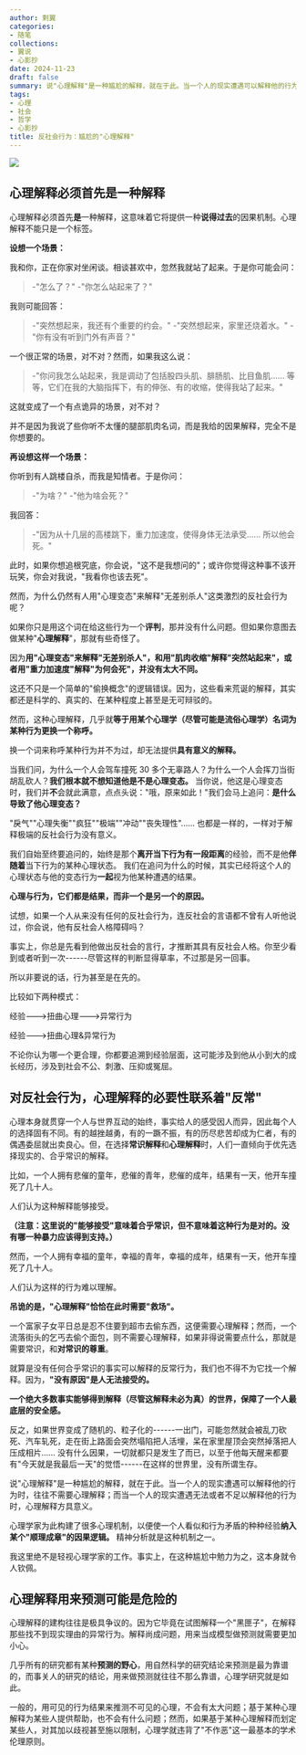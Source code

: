 ```yaml
---
author: 剩翼
categories:
- 随笔
collections:
- 翼说
- 心影抄
date: 2024-11-23
draft: false
summary: 说"心理解释"是一种尴尬的解释，就在于此。当一个人的现实遭遇可以解释他的行为时，往往不需要心理解释；而当一个人的现实遭遇无法或者不足以解释他的行为时，心理解释方具意义。
tags:
- 心理
- 社会
- 哲学
- 心影抄
title: 反社会行为：尴尬的"心理解释"
---
```


![](/img/fanshehui.jpg)

## 心理解释必须首先是一种解释

心理解释必须首先**是**一种解释，这意味着它将提供一种**说得过去**的因果机制。心理解释不能只是一个标签。

**设想一个场景：**

我和你，正在你家对坐闲谈。相谈甚欢中，忽然我就站了起来。于是你可能会问：

> -"怎么了？"
> -"你怎么站起来了？"

我则可能回答：

> -"突然想起来，我还有个重要的约会。"
> -"突然想起来，家里还烧着水。"
> -"你有没有听到门外有声音？"

一个很正常的场景，对不对？然而，如果我这么说：

> -"你问我怎么站起来，我是调动了包括股四头肌、腓肠肌、比目鱼肌...... 等等，它们在我的大脑指挥下，有的伸张、有的收缩，使得我站了起来。"

这就变成了一个有点诡异的场景，对不对？

并不是因为我说了些你听不太懂的腿部肌肉名词，而是我给的因果解释，完全不是你想要的。

**再设想这样一个场景：**

你听到有人跳楼自杀，而我是知情者。于是你问：

> -"为啥？"
> -"他为啥会死？"

我回答：

> -"因为从十几层的高楼跳下，重力加速度，使得身体无法承受...... 所以他会死。"

此时，如果你想追根究底，你会说，"这不是我想问的"；或许你觉得这种事不该开玩笑，你会对我说，"我看你也该去死"。

然而，为什么仍然有人用"心理变态"来解释"无差别杀人"这类激烈的反社会行为呢？

如果你只是用这个词在给这些行为一个**评判**，那并没有什么问题。但如果你意图去做某种"**心理解释**"，那就有些奇怪了。

因为**用"心理变态"来解释"无差别杀人"，和用"肌肉收缩"解释"突然站起来"，或者用"重力加速度"解释"为何会死"，并没有太大不同。**

这还不只是一个简单的"偷换概念"的逻辑错误。因为，这些看来荒诞的解释，其实都还是科学的、真实的、在某种程度上甚至是无可辩驳的。

然而，这种心理解释，几乎就**等于用某个心理学（尽管可能是流俗心理学）名词为某种行为更换一个称呼。**

换一个词来称呼某种行为并不为过，却无法提供**具有意义的解释。**

当我们问，为什么一个人会驾车撞死 30 多个无辜路人？为什么一个人会挥刀当街胡乱砍人？**我们根本就不想知道他是不是心理变态。** 当你说，他这是心理变态时，我们并**不**会就此满意，点点头说："哦，原来如此！"我们会马上追问：**是什么导致了他心理变态？**

"戾气""心理失衡""疯狂""极端""冲动""丧失理性"...... 也都是一样的，一样对于解释极端的反社会行为没有意义。

我们自始至终要追问的，始终是那个**离开当下行为有一段距离**的经验，而不是他**伴随着**当下行为的某种心理状态。 我们在追问为什么的时候，其实已经将这个人的心理状态与他的变态行为**一起**视为他某种遭遇的结果。

**心理与行为，它们都是结果，而非一个是另一个的原因。**

试想，如果一个人从来没有任何的反社会行为，连反社会的言语都不曾有人听他说过，你会说，他有反社会人格障碍吗？

事实上，你总是先看到他做出反社会的言行，才推断其具有反社会人格。你至少看到或者听到一次------尽管这样的判断显得草率，不过那是另一回事。

所以非要说的话，行为甚至是在先的。

比较如下两种模式：

经验---\>扭曲心理---\>异常行为

经验---\>扭曲心理&异常行为

不论你认为哪一个更合理，你都要追溯到经验层面，这可能涉及到他从小到大的成长经历，涉及到社会不公、刺激、压抑或冤屈。

## 对反社会行为，心理解释的必要性联系着"反常"

心理本身就贯穿一个人与世界互动的始终，事实给人的感受因人而异，因此每个人的选择固有不同。有的越挫越勇，有的一蹶不振，有的历尽悲苦却成为仁者，有的偶遇委屈就出卖良心。但，在选择**常识解释**和**心理解释**时，人们一直倾向于优先选择现实的、合乎常识的解释。

比如，一个人拥有悲催的童年，悲催的青年，悲催的成年，结果有一天，他开车撞死了几十人。

人们认为这种解释能够接受。

**（注意：这里说的"能够接受"意味着合乎常识，但不意味着这种行为是对的。没有哪一种暴力应该得到支持。）**

然而，一个人拥有幸福的童年，幸福的青年，幸福的成年，结果有一天，他开车撞死了几十人。

人们认为这样的行为难以理解。

**吊诡的是，"心理解释"恰恰在此时需要"救场"。**

一个富家子女平日总是忍不住要到超市去偷东西，这便需要心理解释；然而，一个流落街头的乞丐去偷个面包，则不需要心理解释，如果非得说需要点什么，那就是需要常识，和**对常识的尊重**。

就算是没有任何合乎常识的事实可以解释的反常行为，我们也不得不为它找一个解释。因为，**"没有原因"是人无法接受的。**

**一个绝大多数事实能够得到解释（尽管这解释未必为真）的世界，保障了一个人最底层的安全感。**

反之，如果世界变成了随机的、粒子化的------一出门，可能忽然就会被乱刀砍死、汽车轧死，走在街上路面会突然塌陷把人活埋，呆在家里屋顶会突然掉落把人压成相片...... 没有什么因果，一切就都只是发生了而已，以至于他每天醒来都要有"今天就是我最后一天"的觉悟------在这样的世界里，没有所谓生存。

说"心理解释"是一种尴尬的解释，就在于此。当一个人的现实遭遇可以解释他的行为时，往往不需要心理解释；而当一个人的现实遭遇无法或者不足以解释他的行为时，心理解释方具意义。

心理学家为此构建了很多心理机制，以便使一个人看似和行为矛盾的种种经验**纳入某个"顺理成章"的因果逻辑。** 精神分析就是这种机制之一。

我这里绝不是轻视心理学家的工作。事实上，在这种尴尬中勉力为之，这本身就令人钦佩。

## 心理解释用来预测可能是危险的

心理解释的建构往往是极具争议的。因为它毕竟在试图解释一个"黑匣子"，在解释那些找不到现实理由的异常行为。解释尚成问题，用来当成模型做预测就需要更加小心。

几乎所有的研究都有某种**预测的野心**，用自然科学的研究结论来预测是最为靠谱的，而事关人的研究的结论，用来做预测就往往不那么靠谱，心理学研究就是如此。

一般的，用可见的行为结果来推测不可见的心理，不会有太大问题；基于某种心理解释为某些人提供帮助，也不会有什么问题；然而，如果基于某种心理解释而划定某些人，对其加以歧视甚至施以限制，心理学就违背了"不作恶"这一最基本的学术伦理原则。
